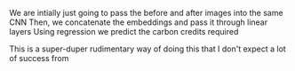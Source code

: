 We are intially just going to pass the before and after images into the same CNN
Then, we concatenate the embeddings and pass it through linear layers
Using regression we predict the carbon credits required


This is a super-duper rudimentary way of doing this that I don't expect a lot of success from